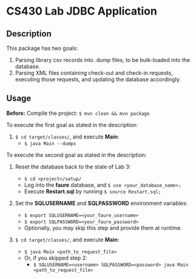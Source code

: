 # CS430 Lab JDBC Application

## Description
This package has two goals:
1. Parsing library csv records into .dump files, to be bulk-loaded into the database.
2. Parsing XML files containing check-out and check-in requests, executing those requests, 
and updating the database accordingly.

## Usage
**Before:** Compile the project: `$ mvn clean && mvn package`

To execute the first goal as stated in the description:
1. `$ cd target/classes/`, and execute **Main**:
   - `$ java Main --dumps`


To execute the second goal as stated in the description:
1. Reset the database back to the state of Lab 3:
   - `$ cd <project>/setup/`
   - Log into the **faure** database, and `$ use <your_database_name>;`
   - Execute **Restart.sql** by running `$ source Restart.sql;`

2. Set the **SQLUSERNAME** and **SQLPASSWORD** environment variables:
   - `$ export SQLUSERNAME=<your_faure_username>`
   - `$ export SQLPASSWORD=<your_faure_password>`
   - Optionally, you may skip this step and provide them at runtime.

3. `$ cd target/classes/`, and execute **Main**:
   - `$ java Main <path_to_request_file>`
   - Or, if you skipped step 2:
       - `$ SQLUSERNAME=<username> SQLPASSWORD=<password> java Main <path_to_request_file>`